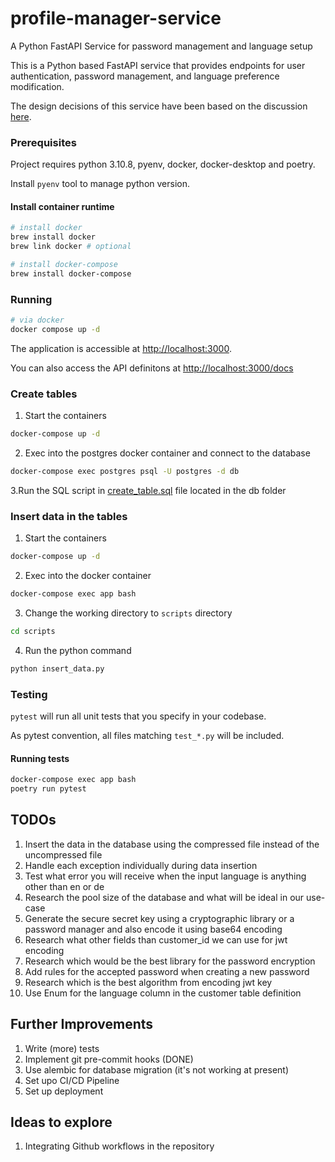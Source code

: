 # profile-manager-service
A Python FastAPI Service for password management and language setup

This is a Python based FastAPI service that provides endpoints for user authentication, password management, and language preference modification.

The design decisions of this service have been based on the discussion [here](https://docs.google.com/document/d/1mLHOf_or-cnb1KWkICB5Zk0anKslmjtEpBzc5OEESeY/edit).

### Prerequisites

Project requires python 3.10.8, pyenv, docker, docker-desktop and poetry.

Install `pyenv` tool to manage python version.

#### Install container runtime

```bash
# install docker
brew install docker
brew link docker # optional

# install docker-compose
brew install docker-compose

```

### Running

```bash
# via docker
docker compose up -d
```

The application is accessible at <http://localhost:3000>.

You can also access the API definitons at <http://localhost:3000/docs>

### Create tables

1. Start the containers
```bash
docker-compose up -d
```
2. Exec into the postgres docker container and connect to the database
```bash
docker-compose exec postgres psql -U postgres -d db
```

3.Run the SQL script in [create_table.sql](scripts/create_table.sql) file located in the db folder

### Insert data in the tables

1. Start the containers
```bash
docker-compose up -d
```
2. Exec into the docker container
```bash
docker-compose exec app bash
```
3. Change the working directory to `scripts` directory
```bash
cd scripts
```
4. Run the python command 
```bash
python insert_data.py
```

### Testing

`pytest` will run all unit tests that you specify in your codebase.

As pytest convention, all files matching `test_*.py` will be included.

#### Running tests
```bash
docker-compose exec app bash
poetry run pytest
```

## TODOs
1. Insert the data in the database using the compressed file instead of the uncompressed file 
2. Handle each exception individually during data insertion
3. Test what error you will receive when the input language is anything other than en or de
4. Research the pool size of the database and what will be ideal in our use-case
5. Generate the secure secret key using a cryptographic library or a password manager and also encode it using base64 encoding
6. Research what other fields than customer_id we can use for jwt encoding
7. Research which would be the best library for the password encryption
8. Add rules for the accepted password when creating a new password 
9. Research which is the best algorithm from encoding jwt key
10. Use Enum for the language column in the customer table definition

## Further Improvements
1. Write (more) tests
2. Implement git pre-commit hooks (DONE)
3. Use alembic for database migration (it's not working at present)
4. Set upo CI/CD Pipeline
5. Set up deployment

## Ideas to explore
1. Integrating Github workflows in the repository